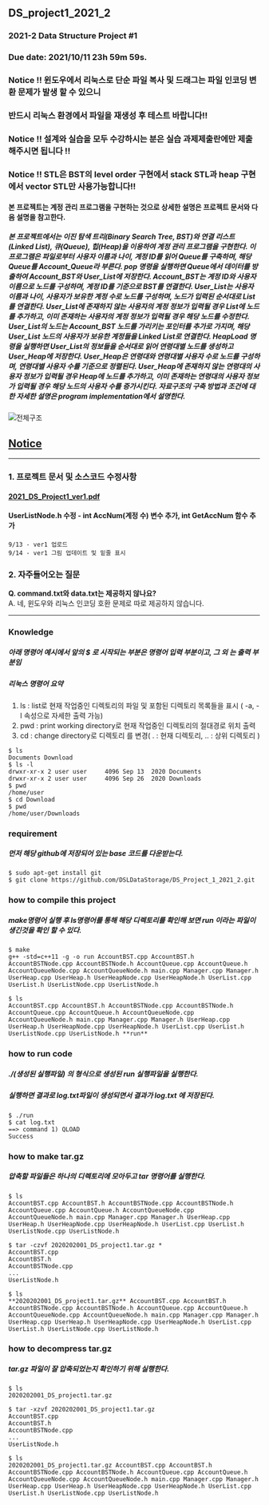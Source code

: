 ## DS_project1_2021_2
### 2021-2 Data Structure Project #1

### Due date: 2021/10/11 23h 59m 59s.

### Notice !! 윈도우에서 리눅스로 단순 파일 복사 및 드래그는 파일 인코딩 변환 문제가 발생 할 수 있으니 
### 반드시 리눅스 환경에서 파일을 재생성 후 테스트 바랍니다!!

### Notice !! 설계와 실습을 모두 수강하시는 분은 실습 과제제출란에만 제출 해주시면 됩니다 !!
### Notice !! STL은 BST의 level order 구현에서 stack STL과 heap 구현에서 vector STL만 사용가능합니다!!

#### 본 프로젝트는 계정 관리 프로그램을 구현하는 것으로 상세한 설명은 프로젝트 문서와 다음 설명을 참고한다.
##### 본 프로젝트에서는 이진 탐색 트리(Binary Search Tree, BST)와 연결 리스트(Linked List), 큐(Queue), 힙(Heap)을 이용하여 계정 관리 프로그램을 구현한다. 이 프로그램은 파일로부터 사용자 이름과 나이, 계정 ID를 읽어 Queue를 구축하며, 해당 Queue를 Account_Queue라 부른다. pop 명령을 실행하면 Queue에서 데이터를 방출하여 Account_BST와 User_List에 저장한다. Account_BST는 계정 ID와 사용자 이름으로 노드를 구성하며, 계정 ID를 기준으로 BST를 연결한다. User_List는 사용자 이름과 나이, 사용자가 보유한 계정 수로 노드를 구성하며, 노드가 입력된 순서대로 List를 연결한다. User_List에 존재하지 않는 사용자의 계정 정보가 입력될 경우 List에 노드를 추가하고, 이미 존재하는 사용자의 계정 정보가 입력될 경우 해당 노드를 수정한다. User_List의 노드는 Account_BST 노드를 가리키는 포인터를 추가로 가지며, 해당 User_List 노드의 사용자가 보유한 계정들을 Linked List로 연결한다. HeapLoad 명령을 실행하면 User_List의 정보들을 순서대로 읽어 연령대별 노드를 생성하고 User_Heap에 저장한다. User_Heap은 연령대와 연령대별 사용자 수로 노드를 구성하며, 연령대별 사용자 수를 기준으로 정렬된다. User_Heap에 존재하지 않는 연령대의 사용자 정보가 입력될 경우 Heap에 노드를 추가하고, 이미 존재하는 연령대의 사용자 정보가 입력될 경우 해당 노드의 사용자 수를 증가시킨다. 자료구조의 구축 방법과 조건에 대한 자세한 설명은 program implementation에서 설명한다.

![전체구조](https://user-images.githubusercontent.com/50433145/133085427-0165d359-205b-48b2-bf82-ead72b1d909f.png)



## <u>**Notice**</u>
--------------------------


### 1. 프로젝트 문서 및 소스코드 수정사항

#### [2021_DS_Project1_ver1.pdf](https://github.com/DSLDataStorage/DS_Project_1_2021_2/files/7159032/2021_DS_Project1_ver1.pdf)
#### UserListNode.h 수정 - int AccNum(계정 수) 변수 추가, int GetAccNum 함수 추가
```
9/13 - ver1 업로드
9/14 - ver1 그림 업데이트 및 밑줄 표시
```


### 2. 자주들어오는 질문 

**Q. command.txt와 data.txt는 제공하지 않나요?**  
A. 네, 윈도우와 리눅스 인코딩 호환 문제로 따로 제공하지 않습니다.  

--------------------------
### Knowledge 
##### 아래 명령어 예시에서 앞의 $ 로 시작되는 부분은 명령어 입력 부분이고, 그 외 는 출력 부분임
##### 리눅스 명령어 요약
1. ls  :  list로 현재 작업중인 디렉토리의 파일 및 포함된 디렉토리 목록들을 표시 ( -a, -l 속성으로 자세한 출력 가능)
2. pwd  :  print working directory로 현재 작업중인 디렉토리의 절대경로 위치 출력
3. cd  : change directory로 디렉토리 를 변경( . : 현재 디렉토리, .. : 상위 디렉토리 ) 
```
$ ls
Documents Download
$ ls -l
drwxr-xr-x 2 user user     4096 Sep 13  2020 Documents
drwxr-xr-x 2 user user     4096 Sep 26  2020 Downloads
$ pwd
/home/user
$ cd Download
$ pwd
/home/user/Downloads
```

### requirement
##### 먼저 해당 github에 저장되어 있는 base 코드를 다운받는다.
```
$ sudo apt-get install git
$ git clone https://github.com/DSLDataStorage/DS_Project_1_2021_2.git
```

### how to compile this project
##### make명령어 실행 후 ls명령어를 통해 해당 디렉토리를 확인해 보면 run 이라는 파일이 생긴것을 확인 할 수 있다. 
```
$ make
g++ -std=c++11 -g -o run AccountBST.cpp AccountBST.h AccountBSTNode.cpp AccountBSTNode.h AccountQueue.cpp AccountQueue.h AccountQueueNode.cpp AccountQueueNode.h main.cpp Manager.cpp Manager.h UserHeap.cpp UserHeap.h UserHeapNode.cpp UserHeapNode.h UserList.cpp UserList.h UserListNode.cpp UserListNode.h

$ ls
AccountBST.cpp AccountBST.h AccountBSTNode.cpp AccountBSTNode.h AccountQueue.cpp AccountQueue.h AccountQueueNode.cpp AccountQueueNode.h main.cpp Manager.cpp Manager.h UserHeap.cpp UserHeap.h UserHeapNode.cpp UserHeapNode.h UserList.cpp UserList.h UserListNode.cpp UserListNode.h **run**
```
### how to run code
##### ./(생성된 실행파일) 의 형식으로 생성된 run 실행파일을 실행한다.
##### 실행하면 결과로 log.txt파일이 생성되면서 결과가 log.txt 에 저장된다. 
```
$ ./run
$ cat log.txt
==> command 1) QLOAD
Success
```

### how to make tar.gz
##### 압축할 파일들은 하나의 디렉토리에 모아두고 tar 명령어를 실행한다.
```
$ ls
AccountBST.cpp AccountBST.h AccountBSTNode.cpp AccountBSTNode.h AccountQueue.cpp AccountQueue.h AccountQueueNode.cpp AccountQueueNode.h main.cpp Manager.cpp Manager.h UserHeap.cpp UserHeap.h UserHeapNode.cpp UserHeapNode.h UserList.cpp UserList.h UserListNode.cpp UserListNode.h

$ tar -czvf 2020202001_DS_project1.tar.gz *
AccountBST.cpp
AccountBST.h
AccountBSTNode.cpp
...
UserListNode.h

$ ls
**2020202001_DS_project1.tar.gz** AccountBST.cpp AccountBST.h AccountBSTNode.cpp AccountBSTNode.h AccountQueue.cpp AccountQueue.h AccountQueueNode.cpp AccountQueueNode.h main.cpp Manager.cpp Manager.h UserHeap.cpp UserHeap.h UserHeapNode.cpp UserHeapNode.h UserList.cpp UserList.h UserListNode.cpp UserListNode.h
```

### how to decompress tar.gz
##### tar.gz 파일이 잘 압축되었는지 확인하기 위해 실행한다.
```
$ ls
2020202001_DS_project1.tar.gz

$ tar -xzvf 2020202001_DS_project1.tar.gz
AccountBST.cpp
AccountBST.h
AccountBSTNode.cpp
...
UserListNode.h

$ ls
2020202001_DS_project1.tar.gz AccountBST.cpp AccountBST.h AccountBSTNode.cpp AccountBSTNode.h AccountQueue.cpp AccountQueue.h AccountQueueNode.cpp AccountQueueNode.h main.cpp Manager.cpp Manager.h UserHeap.cpp UserHeap.h UserHeapNode.cpp UserHeapNode.h UserList.cpp UserList.h UserListNode.cpp UserListNode.h
```
